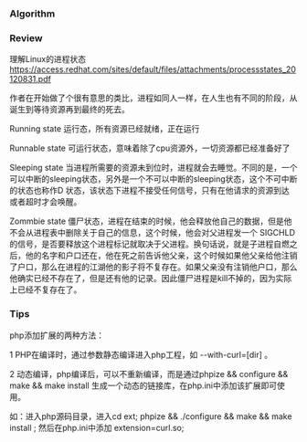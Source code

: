 
### Algorithm



### Review
理解Linux的进程状态
https://access.redhat.com/sites/default/files/attachments/processstates_20120831.pdf

作者在开始做了个很有意思的类比，进程如同人一样，在人生也有不同的阶段，从诞生到等待资源再到最终的死去。

Running state  运行态，所有资源已经就绪，正在运行

Runnable state 可运行状态，意味着除了cpu资源外，一切资源都已经准备好了

Sleeping state 当进程所需要的资源未到位时，进程就会去睡觉。不同的是，一个可以中断的sleeping状态，另外是一个不可以中断的sleeping状态，这个不可中断的状态也称作D 状态，该状态下进程不接受任何信号，只有在他请求的资源到达或者超时才会唤醒。

Zommbie state  僵尸状态，进程在结束的时候，他会释放他自己的数据，但是他不会从进程表中删除关于自己的信息，这个时候，他会对父进程发一个 SIGCHLD的信号，是否要释放这个进程标记就取决于父进程。换句话说，就是子进程自燃之后，他的名字和户口还在，他在死之前告诉他父亲，这个时候如果他父亲给他注销了户口，那么在进程的江湖他的影子将不复存在。如果父亲没有注销他户口，那么他确实已经不存在了，但是还有他的记录。因此僵尸进程是kill不掉的，因为实际上已经不复存在了。


### Tips

php添加扩展的两种方法：

1 PHP在编译时，通过参数静态编译进入php工程，如 --with-curl=[dir] 。

2 动态编译，php编译后，可以不重新编译，而是通过phpize && configure && make && make install 生成一个动态的链接库，在php.ini中添加该扩展即可使用。

如：进入php源码目录，进入cd ext; phpize && ./configure && make && make install ; 然后在php.ini中添加 extension=curl.so;

